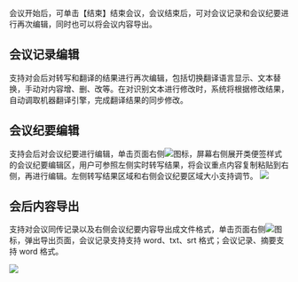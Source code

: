 会议开始后，可单击【结束】结束会议，会议结束后，可对会议记录和会议纪要进行再次编辑，同时也可以将会议内容导出。

## 会议记录编辑
支持对会后对转写和翻译的结果进行再次编辑，包括切换翻译语言显示、文本替换，手动对内容增、删、改等。在对识别文本进行修改时，系统将根据修改结果，自动调取机器翻译引擎，完成翻译结果的同步修改。

## 会议纪要编辑
支持会后对会议纪要进行编辑，单击页面右侧![](https://main.qcloudimg.com/raw/4420b659fc269a773008c7d9a46b5285.png)图标，屏幕右侧展开类便签样式的会议纪要编辑区，用户可参照左侧实时转写结果，将会议重点内容复制粘贴到右侧，再进行编辑。左侧转写结果区域和右侧会议纪要区域大小支持调节。
![](https://main.qcloudimg.com/raw/6284a943863227a8e9d642dbfe0846da.png)

## 会后内容导出
支持对会议同传记录以及右侧会议纪要内容导出成文件格式，单击页面右侧![](https://main.qcloudimg.com/raw/082299bd9cb957f9a50d34c1a698ecc2.png)图标，弹出导出页面，会议记录支持支持 word、txt、srt 格式；会议记录、摘要支持 word 格式。

![](https://main.qcloudimg.com/raw/d992b743a90d0d7f1bafdf33d44200fb.png)
